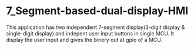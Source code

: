 # 7_Segment-based-dual-display-HMI
This application has two independent 7-segment display(3-digit display &amp; single-digit display) and indepent user input buttons in single MCU. It display the user input and gives the binery out at gpio of a MCU.
